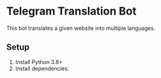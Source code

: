# Telegram Translation Bot
This bot translates a given website into multiple languages.

## Setup
1. Install Python 3.8+
2. Install dependencies:
